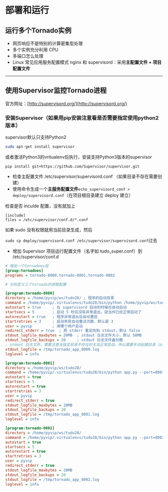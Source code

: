 # 部署和运行

## 运行多个Tornado实例

* 网页响应不是特别的计算密集型处理
* 多个实例充分利用 CPU
* 多端口怎么处理
* Linux 常见应用服务配置模式 nginx 和 supervisord：采用**主配置文件 + 项目配置文件**

---

## 使用Supervisor监控Tornado进程

官方网址：[http://supervisord.org/](http://supervisord.org/)

### 安装Supervisor（如果用pip安装注意看是否需要指定使用python2版本）

supervisor默认只支持Python2

```bash
sudo apt-get install supervisor
```

或者激活Python3的vritualenv后执行，安装支持Python3版本的supervisor

```
pip install git+https://github.com/Supervisor/supervisor.git
```

* 检查主配置文件 /etc/supervisor/supervisord.conf （如果目录不存在需要创建）
* 使用命令生成一个**主服务配置文件**`echo_supervisord_conf > deploy/supervisord.conf`（在项目根目录建立 deploy 建立）

检查是否 inculde 配置，没有就加上

```
[include]
files = /etc/supervisor/conf.d/*.conf
```

如果 sudo 没有权限就用当前目录生成，然后

`sudo cp deploy/supervisord.conf /etc/supervisor/supervisord.conf`过去

* 增加 Supervisor 项目运行配置文件（名字如 tudo\_super.conf）到 /etc/supervisor/conf.d

```ini
# 增加一个tornadoes组
[group:tornadoes]
programs = tornado-8000,tornado-8001,tornado-8002

# 分别定义三个tornado的进程配置

[program:tornado-8000]
directory = /home/pyvip/ws/tudo28/ ; 程序的启动目录
command = /home/pyvip/.virtualenvs/tudo28/bin/python /home/pyvip/ws/tudo28/app.py --port=8000 ; 启动命令，与手动在命令行启动的命令是一样的，注意这里home不可用~代替
autostart = true     ; 在 supervisord 启动的时候也自动启动
startsecs = 5        ; 启动 5 秒后没有异常退出，就当作已经正常启动了
autorestart = true   ; 程序异常退出后自动重启
startretries = 3     ; 启动失败自动重试次数，默认是 3
user = pyvip         ; 用哪个用户启动
redirect_stderr = true  ; 把 stderr 重定向到 stdout，默认 false
stdout_logfile_maxbytes = 20MB  ; stdout 日志文件大小，默认 50MB
stdout_logfile_backups = 20     ; stdout 日志文件备份数
; stdout 日志文件，需要注意当指定目录不存在时无法正常启动，所以需要手动创建目录（supervisord 会自动创建日志文件）
stdout_logfile = /tmp/tornado_app_8000.log
loglevel = info

[program:tornado-8001]
directory = /home/pyvip/ws/tudo28/
command = /home/pyvip/.virtualenvs/tudo28/bin/python app.py --port=8001
autostart = true
startsecs = 5
autorestart = true
startretries = 3
user = pyvip
redirect_stderr = true
stdout_logfile_maxbytes = 20MB
stdout_logfile_backups = 20
stdout_logfile = /tmp/tornado_app_8001.log
loglevel = info

[program:tornado-8002]
directory = /home/pyvip/ws/tudo28/
command = /home/pyvip/.virtualenvs/tudo28/bin/python app.py --port=8002
autostart = true
startsecs = 5
autorestart = true
startretries = 3
user = pyvip
redirect_stderr = true
stdout_logfile_maxbytes = 20MB
stdout_logfile_backups = 20
stdout_logfile = /tmp/tornado_app_8002.log
loglevel = info
```



